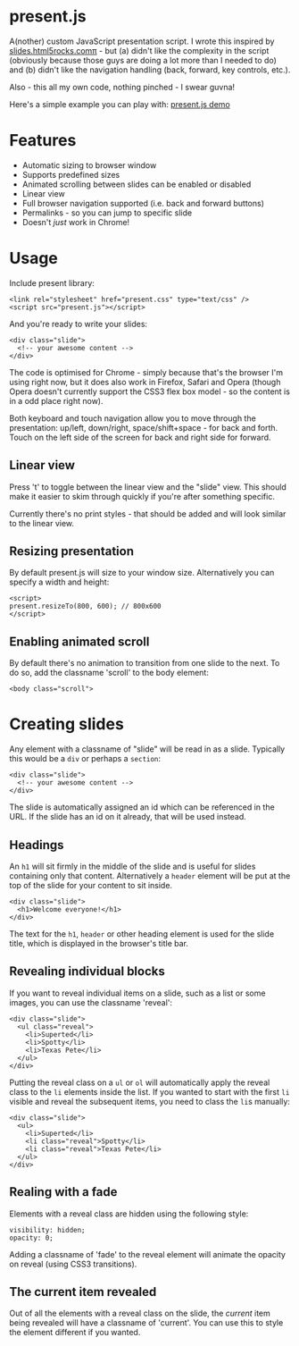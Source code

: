 # present.js

A(nother) custom JavaScript presentation script. I wrote this inspired by [slides.html5rocks.comπ](http://slides.html5rocks.com/) - but (a) didn't like the complexity in the script (obviously because those guys are doing a lot more than I needed to do) and (b) didn't like the navigation handling (back, forward, key controls, etc.).

Also - this all my own code, nothing pinched - I swear guvna!

Here's a simple example you can play with: [present.js demo](http://jsbin.com/oxohev/edit#html,live)

# Features

- Automatic sizing to browser window
- Supports predefined sizes
- Animated scrolling between slides can be enabled or disabled
- Linear view
- Full browser navigation supported (i.e. back and forward buttons)
- Permalinks - so you can jump to specific slide
- Doesn't *just* work in Chrome!

# Usage

Include present library:

    <link rel="stylesheet" href="present.css" type="text/css" />
    <script src="present.js"></script>

And you're ready to write your slides:

    <div class="slide">
      <!-- your awesome content -->
    </div>

The code is optimised for Chrome - simply because that's the browser I'm using right now, but it does also work in Firefox, Safari and Opera (though Opera doesn't currently support the CSS3 flex box model - so the content is in a odd place right now). 

Both keyboard and touch navigation allow you to move through the presentation: up/left, down/right, space/shift+space - for back and forth. Touch on the left side of the screen for back and right side for forward.

## Linear view

Press 't' to toggle between the linear view and the "slide" view. This should make it easier to skim through quickly if you're after something specific. 

Currently there's no print styles - that should be added and will look similar to the linear view.

## Resizing presentation

By default present.js will size to your window size. Alternatively you can specify a width and height:

    <script>
    present.resizeTo(800, 600); // 800x600
    </script>

## Enabling animated scroll

By default there's no animation to transition from one slide to the next. To do so, add the classname 'scroll' to the body element:

    <body class="scroll">

# Creating slides

Any element with a classname of "slide" will be read in as a slide. Typically this would be a `div` or perhaps a `section`:

    <div class="slide">
      <!-- your awesome content -->
    </div>

The slide is automatically assigned an id which can be referenced in the URL. If the slide has an id on it already, that will be used instead.

## Headings

An `h1` will sit firmly in the middle of the slide and is useful for slides containing only that content. Alternatively a `header` element will be put at the top of the slide for your content to sit inside. 

    <div class="slide">
      <h1>Welcome everyone!</h1>
    </div>

The text for the `h1`, `header` or other heading element is used for the slide title, which is displayed in the browser's title bar.

## Revealing individual blocks

If you want to reveal individual items on a slide, such as a list or some images, you can use the classname 'reveal':

    <div class="slide">
      <ul class="reveal">
        <li>Superted</li>
        <li>Spotty</li>
        <li>Texas Pete</li>
      </ul>
    </div>

Putting the reveal class on a `ul` or `ol` will automatically apply the reveal class to the `li` elements inside the list. If you wanted to start with the first `li` visible and reveal the subsequent items, you need to class the `li`s manually:

    <div class="slide">
      <ul>
        <li>Superted</li>
        <li class="reveal">Spotty</li>
        <li class="reveal">Texas Pete</li>
      </ul>
    </div>

## Realing with a fade

Elements with a reveal class are hidden using the following style:

    visibility: hidden;
    opacity: 0;

Adding a classname of 'fade' to the reveal element will animate the opacity on reveal (using CSS3 transitions).

## The current item revealed

Out of all the elements with a reveal class on the slide, the *current* item being revealed will have a classname of 'current'. You can use this to style the element different if you wanted.
